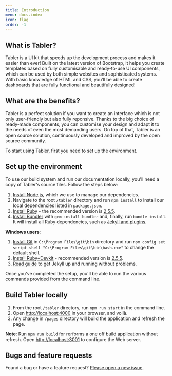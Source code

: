 ```yaml
---
title: Introduction
menu: docs.index
icon: flag
order: -1
---
```


## What is Tabler?

Tabler is a UI kit that speeds up the development process and makes it easier than ever! Built on the latest version of Bootstrap, it helps you create templates based on fully customisable and ready-to-use UI components, which can be used by both simple websites and sophisticated systems. With basic knowledge of HTML and CSS, you’ll be able to create dashboards that are fully functional and beautifully designed!

## What are the benefits?

Tabler is a perfect solution if you want to create an interface which is not only user-friendly but also fully reponsive. Thanks to the big choice of ready-made components, you can customise your design and adapt it to the needs of even the most demanding users. On top of that, Tabler is an open source solution, continuously developed and improved by the open source community. 

To start using Tabler, first you need to set up the environment.

## Set up the environment

To use our build system and run our documentation locally, you'll need a copy of Tabler's source files. Follow the steps below:

1. [Install Node.js](https://nodejs.org/download/), which we use to manage our dependencies.
2. Navigate to the root `/tabler` directory and run `npm install` to install our local dependencies listed in `package.json`.
3. [Install Ruby](https://ruby-lang.org/en/documentation/installation/) - the recommended version is [2.5.5](https://cache.ruby-lang.org/pub/ruby/2.5/ruby-2.5.5.tar.gz).
4. [Install Bundler](https://bundler.io) with `gem install bundler` and, finally, run `bundle install`. It will install all Ruby dependencies, such as [Jekyll and plugins](https://jekyllrb.com).
   
**Windows users**:
1. [Install Git](https://git-scm.com/download/win) in `C:\Program Files\git\bin` directory and run `npm config set script-shell "C:\Program Files\git\bin\bash.exe"` to change the default shell.
2. [Install Ruby+Devkit](https://rubyinstaller.org/downloads/) - recommended version is [2.5.5](https://github.com/oneclick/rubyinstaller2/releases/download/RubyInstaller-2.5.5-1/rubyinstaller-devkit-2.5.5-1-x86.exe).
3. [Read guide](https://jekyllrb.com/docs/installation/windows/) to get Jekyll up and running without problems.
  
Once you've completed the setup, you'll be able to run the various commands provided from the command line.

## Build Tabler locally

1. From the root `/tabler` directory, run `npm run start` in the command line.
2. Open [http://localhost:4000](http://localhost:4000) in your browser, and voilà.
3. Any change in `/pages` directory will build the application and refresh the page.

**Note**:
Run `npm run build` for rerforms a one off build application without refresh.
Open [http://localhost:3001](http://localhost:3001) to configure the Web server.

## Bugs and feature requests

Found a bug or have a feature request? [Please open a new issue](https://github.com/tabler/tabler/issues/new).
